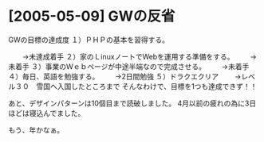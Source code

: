 # [2005-05-09] GWの反省


GWの目標の達成度
１）ＰＨＰの基本を習得する。

　　→未達成着手
２）家のＬinuxノートでWebを運用する準備をする。
　　→未着手
３）事業のＷｅｂページが中途半端なので完成させる。
　　→未着手
４）毎日、英語を勉強する。
　　→2日間勉強
５）ドラクエクリア
　　→レベル３０　雪国へ入国したところまで
そんなわけで、目標を1つも達成できず！！

あと、デザインパターンは10個目まで読破しました。
4月以前の疲れの為に3日ほどは寝込んでました。

もう、年かなぁ。
